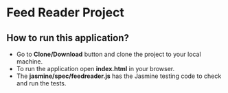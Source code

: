# **Feed Reader Project**

## How to run this application?

* Go to **Clone/Download** button and clone the project to your local machine.
* To run the application open **index.html** in your browser.
* The **jasmine/spec/feedreader.js** has the Jasmine testing code to check and run the tests. 

